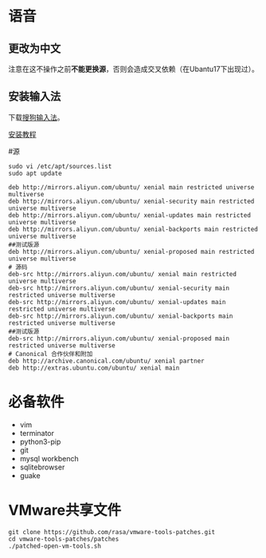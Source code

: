 # 语音

## 更改为中文

注意在这不操作之前**不能更换源**，否则会造成交叉依赖（在Ubantu17下出现过）。

## 安装输入法

下载[搜狗输入法](http://pinyin.sogou.com/linux/)。

[安装教程](http://blog.csdn.net/ydyang1126/article/details/76223656)

#源

```
sudo vi /etc/apt/sources.list
sudo apt update
```



```
deb http://mirrors.aliyun.com/ubuntu/ xenial main restricted universe multiverse
deb http://mirrors.aliyun.com/ubuntu/ xenial-security main restricted universe multiverse
deb http://mirrors.aliyun.com/ubuntu/ xenial-updates main restricted universe multiverse
deb http://mirrors.aliyun.com/ubuntu/ xenial-backports main restricted universe multiverse
##测试版源
deb http://mirrors.aliyun.com/ubuntu/ xenial-proposed main restricted universe multiverse
# 源码
deb-src http://mirrors.aliyun.com/ubuntu/ xenial main restricted universe multiverse
deb-src http://mirrors.aliyun.com/ubuntu/ xenial-security main restricted universe multiverse
deb-src http://mirrors.aliyun.com/ubuntu/ xenial-updates main restricted universe multiverse
deb-src http://mirrors.aliyun.com/ubuntu/ xenial-backports main restricted universe multiverse
##测试版源
deb-src http://mirrors.aliyun.com/ubuntu/ xenial-proposed main restricted universe multiverse
# Canonical 合作伙伴和附加
deb http://archive.canonical.com/ubuntu/ xenial partner
deb http://extras.ubuntu.com/ubuntu/ xenial main
```



# 必备软件

* vim
* terminator
* python3-pip
* git
* mysql workbench
* sqlitebrowser
* guake

# VMware共享文件

```
git clone https://github.com/rasa/vmware-tools-patches.git
cd vmware-tools-patches/patches
./patched-open-vm-tools.sh
```


